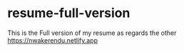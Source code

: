 # resume-full-version
This is the Full version of my resume as regards the other https://nwakerendu.netlify.app
